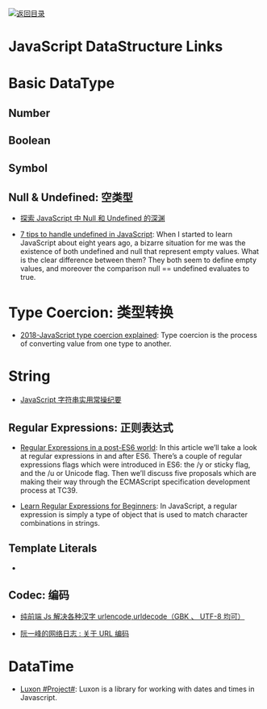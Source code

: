 [![返回目录](https://user-images.githubusercontent.com/5803001/38079637-ff0abcf0-3371-11e8-9b76-ad651620afc7.jpg)](https://github.com/wxyyxc1992/Awesome-Links) 
 
 


# JavaScript DataStructure Links

# Basic DataType

## Number

## Boolean

## Symbol

## Null & Undefined: 空类型

* [探索 JavaScript 中 Null 和 Undefined 的深渊](https://zhuanlan.zhihu.com/p/24881939)

* [7 tips to handle undefined in JavaScript](https://rainsoft.io/7-tips-to-handle-undefined-in-javascript/): When I started to learn JavaScript about eight years ago, a bizarre situation for me was the existence of both undefined and null that represent empty values. What is the clear difference between them? They both seem to define empty values, and moreover the comparison null == undefined evaluates to true.

# Type Coercion: 类型转换

- [2018-JavaScript type coercion explained](https://parg.co/U8B): Type coercion is the process of converting value from one type to another.

# String

* [JavaScript 字符串实用常操纪要](http://www.jeffjade.com/2016/11/24/116-JavaScript-string-operation/)

## Regular Expressions: 正则表达式

* [Regular Expressions in a post-ES6 world](https://ponyfoo.com/articles/regular-expressions-post-es6): In this article we’ll take a look at regular expressions in and after ES6. There’s a couple of regular expressions flags which were introduced in ES6: the /y or sticky flag, and the /u or Unicode flag. Then we’ll discuss five proposals which are making their way through the ECMAScript specification development process at TC39.

* [Learn Regular Expressions for Beginners](https://hackernoon.com/javascript-learn-regular-expressions-for-beginners-bb6107015d91): In JavaScript, a regular expression is simply a type of object that is used to match character combinations in strings.

## Template Literals

- []()

## Codec: 编码

* [纯前端 Js 解决各种汉字 urlencode,urldecode（GBK 、 UTF-8 均可）](http://zcw.me/blogwp/front-end-urldecode-gbk/)

* [阮一峰的网络日志 : 关于 URL 编码](http://www.ruanyifeng.com/blog/2010/02/url_encoding.html)

# DataTime

* [Luxon #Project#](https://github.com/moment/luxon): Luxon is a library for working with dates and times in Javascript.

